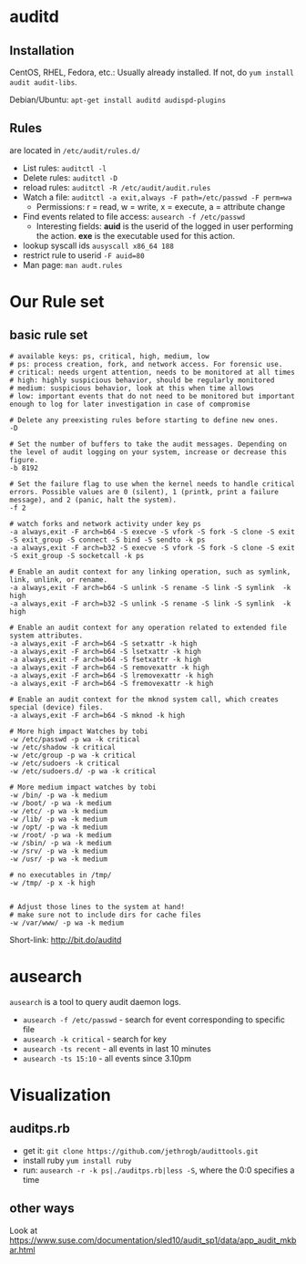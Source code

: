 # auditd
## Installation
CentOS, RHEL, Fedora, etc.: Usually already installed. If not, do `yum install audit audit-libs`.

Debian/Ubuntu: `apt-get install auditd audispd-plugins`

## Rules
are located in `/etc/audit/rules.d/`
* List rules: `auditctl -l`
* Delete rules: `auditctl -D`
* reload rules: `auditctl -R /etc/audit/audit.rules`
* Watch a file: `auditctl -a exit,always -F path=/etc/passwd -F perm=wa`
  * Permissions: r = read, w = write, x = execute, a = attribute change
* Find events related to file access: `ausearch -f /etc/passwd`
  * Interesting fields: __auid__ is the userid of the logged in user performing the action. __exe__ is the executable used for this action.
* lookup syscall ids `ausyscall x86_64 188`
* restrict rule to userid `-F auid=80`
* Man page: `man audt.rules`


# Our Rule set
## basic rule set
```
# available keys: ps, critical, high, medium, low
# ps: process creation, fork, and network access. For forensic use.
# critical: needs urgent attention, needs to be monitored at all times
# high: highly suspicious behavior, should be regularly monitored
# medium: suspicious behavior, look at this when time allows
# low: important events that do not need to be monitored but important enough to log for later investigation in case of compromise

# Delete any preexisting rules before starting to define new ones.
-D

# Set the number of buffers to take the audit messages. Depending on the level of audit logging on your system, increase or decrease this figure.
-b 8192

# Set the failure flag to use when the kernel needs to handle critical errors. Possible values are 0 (silent), 1 (printk, print a failure message), and 2 (panic, halt the system).
-f 2

# watch forks and network activity under key ps
-a always,exit -F arch=b64 -S execve -S vfork -S fork -S clone -S exit -S exit_group -S connect -S bind -S sendto -k ps
-a always,exit -F arch=b32 -S execve -S vfork -S fork -S clone -S exit -S exit_group -S socketcall -k ps

# Enable an audit context for any linking operation, such as symlink, link, unlink, or rename.
-a always,exit -F arch=b64 -S unlink -S rename -S link -S symlink  -k high
-a always,exit -F arch=b32 -S unlink -S rename -S link -S symlink  -k high

# Enable an audit context for any operation related to extended file system attributes.
-a always,exit -F arch=b64 -S setxattr -k high
-a always,exit -F arch=b64 -S lsetxattr -k high
-a always,exit -F arch=b64 -S fsetxattr -k high
-a always,exit -F arch=b64 -S removexattr -k high
-a always,exit -F arch=b64 -S lremovexattr -k high
-a always,exit -F arch=b64 -S fremovexattr -k high

# Enable an audit context for the mknod system call, which creates special (device) files.
-a always,exit -F arch=b64 -S mknod -k high

# More high impact Watches by tobi
-w /etc/passwd -p wa -k critical
-w /etc/shadow -k critical
-w /etc/group -p wa -k critical
-w /etc/sudoers -k critical
-w /etc/sudoers.d/ -p wa -k critical

# More medium impact watches by tobi
-w /bin/ -p wa -k medium
-w /boot/ -p wa -k medium
-w /etc/ -p wa -k medium
-w /lib/ -p wa -k medium
-w /opt/ -p wa -k medium
-w /root/ -p wa -k medium
-w /sbin/ -p wa -k medium
-w /srv/ -p wa -k medium
-w /usr/ -p wa -k medium

# no executables in /tmp/
-w /tmp/ -p x -k high


# Adjust those lines to the system at hand!
# make sure not to include dirs for cache files
-w /var/www/ -p wa -k medium
```
Short-link: http://bit.do/auditd

# ausearch
`ausearch` is a tool to query audit daemon logs.
* `ausearch -f /etc/passwd` - search for event corresponding to specific file
* `ausearch -k critical` - search for key
* `ausearch -ts recent` - all events in last 10 minutes
* `ausearch -ts 15:10` - all events since 3.10pm

# Visualization
## auditps.rb
* get it: `git clone https://github.com/jethrogb/audittools.git`
* install ruby `yum install ruby`
* run: `ausearch -r -k ps|./auditps.rb|less -S`, where the 0:0 specifies a time
## other ways
Look at https://www.suse.com/documentation/sled10/audit_sp1/data/app_audit_mkbar.html
